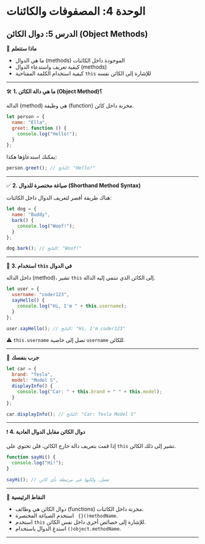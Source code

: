 # الوحدة 4: المصفوفات والكائنات

## الدرس 5: دوال الكائن (Object Methods)



🧠 **ماذا ستتعلم**
*	ما هي الدوال (methods) الموجودة داخل الكائنات
*	كيفية تعريف واستدعاء الدوال (methods)
*	كيفية استخدام الكلمة المفتاحية `this` للإشارة إلى الكائن نفسه

---

🛠️ **1. ما هي دالة الكائن (Object Method)؟**

الدالة (method) هي وظيفة (function) مخزنة داخل كائن.
```javascript
let person = {
  name: "Ella",
  greet: function () {
    console.log("Hello!");
  }
};
```

يمكنك استدعاؤها هكذا:
```javascript
person.greet(); // الناتج: "Hello!"
```

---

✅ **2. صياغة مختصرة للدوال (Shorthand Method Syntax)**

هناك طريقة أقصر لتعريف الدوال داخل الكائنات:
```javascript
let dog = {
  name: "Buddy",
  bark() {
    console.log("Woof!");
  }
};

dog.bark(); // الناتج: "Woof!"
```

---

🔁 **3. استخدام `this` في الدوال**

داخل الدالة (method)، تشير `this` إلى الكائن الذي تنتمي إليه الدالة.
```javascript
let user = {
  username: "coder123",
  sayHello() {
    console.log("Hi, I'm " + this.username);
  }
};

user.sayHello(); // الناتج: "Hi, I'm coder123"
```
⚠️ `this.username` تصل إلى خاصية `username` للكائن.

---

🧪 **جرب بنفسك**
```javascript
let car = {
  brand: "Tesla",
  model: "Model S",
  displayInfo() {
    console.log("Car: " + this.brand + " " + this.model);
  }
};

car.displayInfo(); // الناتج: "Car: Tesla Model S"
```

---

❗ **4. دوال الكائن مقابل الدوال العادية**

إذا قمت بتعريف دالة خارج الكائن، فلن تحتوي على `this` تشير إلى ذلك الكائن.
```javascript
function sayHi() {
  console.log("Hi!");
}

sayHi(); // تعمل، ولكنها غير مرتبطة بأي كائن
```

---

🧠 **النقاط الرئيسية**
*	دوال الكائن هي وظائف (functions) مخزنة داخل الكائنات.
*	استخدم الصياغة المختصرة ` {}()methodName`.
*	استخدم `this` للإشارة إلى خصائص أخرى داخل نفس الكائن.
*	استدعِ الدوال باستخدام `()object.methodName`.


---